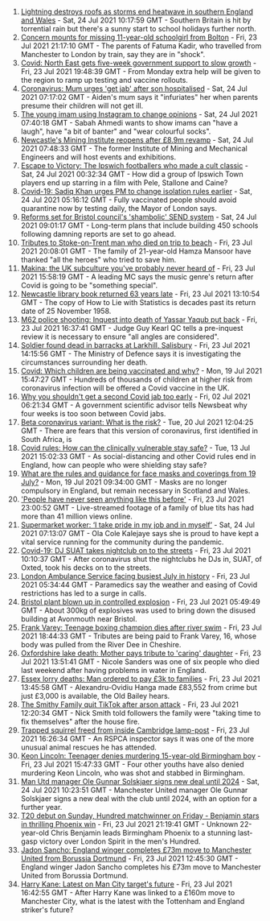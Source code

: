 1. [Lightning destroys roofs as storms end heatwave in southern England and Wales](https://www.bbc.co.uk/news/uk-57952825) - Sat, 24 Jul 2021 10:17:59 GMT - Southern Britain is hit by torrential rain but there's a sunny start to school holidays further north.
2. [Concern mounts for missing 11-year-old schoolgirl from Bolton](https://www.bbc.co.uk/news/uk-england-manchester-57950115) - Fri, 23 Jul 2021 21:17:10 GMT - The parents of Fatuma Kadir, who travelled from Manchester to London by train, say they are in "shock".
3. [Covid: North East gets five-week government support to slow growth](https://www.bbc.co.uk/news/uk-england-57949940) - Fri, 23 Jul 2021 19:48:39 GMT - From Monday extra help will be given to the region to ramp up testing and vaccine rollouts.
4. [Coronavirus: Mum urges 'get jab' after son hospitalised](https://www.bbc.co.uk/news/uk-england-tees-57375406) - Sat, 24 Jul 2021 07:17:02 GMT - Aiden's mum says it "infuriates" her when parents presume their children will not get ill.
5. [The young imam using Instagram to change opinions](https://www.bbc.co.uk/news/uk-england-manchester-57946493) - Sat, 24 Jul 2021 07:40:18 GMT - Sabah Ahmedi wants to show imams can "have a laugh", have "a bit of banter" and "wear colourful socks".
6. [Newcastle's Mining Institute reopens after £8.9m revamp](https://www.bbc.co.uk/news/uk-england-tyne-57942709) - Sat, 24 Jul 2021 07:48:33 GMT - The former Institute of Mining and Mechanical Engineers and will host events and exhibitions.
7. [Escape to Victory: The Ipswich footballers who made a cult classic](https://www.bbc.co.uk/news/uk-england-suffolk-57840345) - Sat, 24 Jul 2021 00:32:34 GMT - How did a group of Ipswich Town players end up starring in a film with Pele, Stallone and Caine?
8. [Covid-19: Sadiq Khan urges PM to change isolation rules earlier](https://www.bbc.co.uk/news/uk-57951577) - Sat, 24 Jul 2021 05:16:12 GMT - Fully vaccinated people should avoid quarantine now by testing daily, the Mayor of London says.
9. [Reforms set for Bristol council's 'shambolic' SEND system](https://www.bbc.co.uk/news/uk-england-bristol-57945607) - Sat, 24 Jul 2021 09:01:17 GMT - Long-term plans that include building 450 schools following damning reports are set to go ahead.
10. [Tributes to Stoke-on-Trent man who died on trip to beach](https://www.bbc.co.uk/news/uk-england-stoke-staffordshire-57945294) - Fri, 23 Jul 2021 20:08:01 GMT - The family of 21-year-old Hamza Mansoor have thanked "all the heroes" who tried to save him.
11. [Makina: the UK subculture you've probably never heard of](https://www.bbc.co.uk/news/uk-england-57946983) - Fri, 23 Jul 2021 15:58:19 GMT - A leading MC says the music genre's return after Covid is going to be "something special".
12. [Newcastle library book returned 63 years late](https://www.bbc.co.uk/news/uk-england-tyne-57940909) - Fri, 23 Jul 2021 13:10:54 GMT - The copy of How to Lie with Statistics is decades past its return date of 25 November 1958.
13. [M62 police shooting: Inquest into death of Yassar Yaqub put back](https://www.bbc.co.uk/news/uk-england-leeds-57943269) - Fri, 23 Jul 2021 16:37:41 GMT - Judge Guy Kearl QC tells a pre-inquest review it is necessary to ensure "all angles are considered".
14. [Soldier found dead in barracks at Larkhill, Salisbury](https://www.bbc.co.uk/news/uk-england-wiltshire-57943159) - Fri, 23 Jul 2021 14:15:56 GMT - The Ministry of Defence says it is investigating the circumstances surrounding her death.
15. [Covid: Which children are being vaccinated and why?](https://www.bbc.co.uk/news/health-57888429) - Mon, 19 Jul 2021 15:47:27 GMT - Hundreds of thousands of children at higher risk from coronavirus infection will be offered a Covid vaccine in the UK.
16. [Why you shouldn't get a second Covid jab too early](https://www.bbc.co.uk/news/newsbeat-57682233) - Fri, 02 Jul 2021 06:21:34 GMT - A government scientific advisor tells Newsbeat why four weeks is too soon between Covid jabs.
17. [Beta coronavirus variant: What is the risk?](https://www.bbc.co.uk/news/health-55534727) - Tue, 20 Jul 2021 12:04:25 GMT - There are fears that this version of coronavirus, first identified in South Africa, is
18. [Covid rules: How can the clinically vulnerable stay safe?](https://www.bbc.co.uk/news/health-51997151) - Tue, 13 Jul 2021 15:02:33 GMT - As social-distancing and other Covid rules end in England, how can people who were shielding stay safe?
19. [What are the rules and guidance for face masks and coverings from 19 July?](https://www.bbc.co.uk/news/health-51205344) - Mon, 19 Jul 2021 09:34:00 GMT - Masks are no longer compulsory in England, but remain necessary in Scotland and Wales.
20. ['People have never seen anything like this before'](https://www.bbc.co.uk/news/uk-england-leicestershire-57836610) - Fri, 23 Jul 2021 23:00:52 GMT - Live-streamed footage of a family of blue tits has had more than 41 million views online.
21. [Supermarket worker: ‘I take pride in my job and in myself’](https://www.bbc.co.uk/news/uk-england-london-57919079) - Sat, 24 Jul 2021 07:13:07 GMT - Ola Cole Kalejaye says she is proud to have kept a vital service running for the community during the pandemic.
22. [Covid-19: DJ SUAT takes nightclub on to the streets](https://www.bbc.co.uk/news/uk-england-surrey-57935752) - Fri, 23 Jul 2021 10:10:37 GMT - After coronavirus shut the nightclubs he DJs in, SUAT, of Oxted, took his decks on to the streets.
23. [London Ambulance Service facing busiest July in history](https://www.bbc.co.uk/news/uk-england-london-57936032) - Fri, 23 Jul 2021 05:34:44 GMT - Paramedics say the weather and easing of Covid restrictions has led to a surge in calls.
24. [Bristol plant blown up in controlled explosion](https://www.bbc.co.uk/news/uk-england-bristol-57936938) - Fri, 23 Jul 2021 05:49:49 GMT - About 300kg of explosives was used to bring down the disused building at Avonmouth near Bristol.
25. [Frank Varey: Teenage boxing champion dies after river swim](https://www.bbc.co.uk/news/uk-england-merseyside-57928688) - Fri, 23 Jul 2021 18:44:33 GMT - Tributes are being paid to Frank Varey, 16, whose body was pulled from the River Dee in Cheshire.
26. [Oxfordshire lake death: Mother pays tribute to 'caring' daughter](https://www.bbc.co.uk/news/uk-england-oxfordshire-57940537) - Fri, 23 Jul 2021 13:51:41 GMT - Nicole Sanders was one of six people who died last weekend after having problems in water in England.
27. [Essex lorry deaths: Man ordered to pay £3k to families](https://www.bbc.co.uk/news/uk-england-essex-57943328) - Fri, 23 Jul 2021 13:45:58 GMT - Alexandru-Ovidiu Hanga made £83,552 from crime but just £3,000 is available, the Old Bailey hears.
28. [The Smithy Family quit TikTok after arson attack](https://www.bbc.co.uk/news/uk-england-london-57864221) - Fri, 23 Jul 2021 12:20:34 GMT - Nick Smith told followers the family were "taking time to fix themselves" after the house fire.
29. [Trapped squirrel freed from inside Cambridge lamp-post](https://www.bbc.co.uk/news/uk-england-cambridgeshire-57946712) - Fri, 23 Jul 2021 16:26:34 GMT - An RSPCA inspector says it was one of the more unusual animal rescues he has attended.
30. [Keon Lincoln: Teenager denies murdering 15-year-old Birmingham boy](https://www.bbc.co.uk/news/uk-england-birmingham-57948025) - Fri, 23 Jul 2021 15:47:33 GMT - Four other youths have also denied murdering Keon Lincoln, who was shot and stabbed in Birmingham.
31. [Man Utd manager Ole Gunnar Solskjaer signs new deal until 2024](https://www.bbc.co.uk/sport/football/57954333) - Sat, 24 Jul 2021 10:23:51 GMT - Manchester United manager Ole Gunnar Solskjaer signs a new deal with the club until 2024, with an option for a further year.
32. [T20 debut on Sunday, Hundred matchwinner on Friday - Benjamin stars in thrilling Phoenix win](https://www.bbc.co.uk/sport/cricket/57949800) - Fri, 23 Jul 2021 21:19:41 GMT - Unknown 22-year-old Chris Benjamin leads Birmingham Phoenix to a stunning last-gasp victory over London Spirit in the men's Hundred.
33. [Jadon Sancho: England winger completes £73m move to Manchester United from Borussia Dortmund](https://www.bbc.co.uk/sport/football/57827831) - Fri, 23 Jul 2021 12:45:30 GMT - England winger Jadon Sancho completes his £73m move to Manchester United from Borussia Dortmund.
34. [Harry Kane: Latest on Man City target's future](https://www.bbc.co.uk/sport/football/57942169) - Fri, 23 Jul 2021 16:42:55 GMT - After Harry Kane was linked to a £160m move to Manchester City, what is the latest with the Tottenham and England striker's future?
